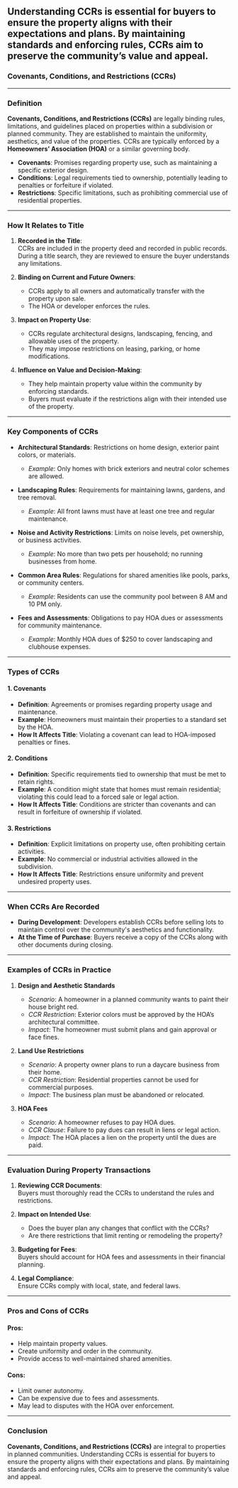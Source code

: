 ## Understanding CCRs is essential for buyers to ensure the property aligns with their expectations and plans. By maintaining standards and enforcing rules, CCRs aim to preserve the community’s value and appeal.

### **Covenants, Conditions, and Restrictions (CCRs)**
---

### **Definition**  
**Covenants, Conditions, and Restrictions (CCRs)** are legally binding rules, limitations, and guidelines placed on properties within a subdivision or planned community. They are established to maintain the uniformity, aesthetics, and value of the properties. CCRs are typically enforced by a **Homeowners’ Association (HOA)** or a similar governing body.  

- **Covenants**: Promises regarding property use, such as maintaining a specific exterior design.  
- **Conditions**: Legal requirements tied to ownership, potentially leading to penalties or forfeiture if violated.  
- **Restrictions**: Specific limitations, such as prohibiting commercial use of residential properties.  

---

### **How It Relates to Title**  
1. **Recorded in the Title**:  
   CCRs are included in the property deed and recorded in public records. During a title search, they are reviewed to ensure the buyer understands any limitations.  

2. **Binding on Current and Future Owners**:  
   - CCRs apply to all owners and automatically transfer with the property upon sale.  
   - The HOA or developer enforces the rules.  

3. **Impact on Property Use**:  
   - CCRs regulate architectural designs, landscaping, fencing, and allowable uses of the property.  
   - They may impose restrictions on leasing, parking, or home modifications.  

4. **Influence on Value and Decision-Making**:  
   - They help maintain property value within the community by enforcing standards.  
   - Buyers must evaluate if the restrictions align with their intended use of the property.

---

### **Key Components of CCRs**  
- **Architectural Standards**: Restrictions on home design, exterior paint colors, or materials.  
  - *Example*: Only homes with brick exteriors and neutral color schemes are allowed.  

- **Landscaping Rules**: Requirements for maintaining lawns, gardens, and tree removal.  
  - *Example*: All front lawns must have at least one tree and regular maintenance.  

- **Noise and Activity Restrictions**: Limits on noise levels, pet ownership, or business activities.  
  - *Example*: No more than two pets per household; no running businesses from home.  

- **Common Area Rules**: Regulations for shared amenities like pools, parks, or community centers.  
  - *Example*: Residents can use the community pool between 8 AM and 10 PM only.  

- **Fees and Assessments**: Obligations to pay HOA dues or assessments for community maintenance.  
  - *Example*: Monthly HOA dues of $250 to cover landscaping and clubhouse expenses.

---

### **Types of CCRs**

#### **1. Covenants**  
- **Definition**: Agreements or promises regarding property usage and maintenance.  
- **Example**: Homeowners must maintain their properties to a standard set by the HOA.  
- **How It Affects Title**: Violating a covenant can lead to HOA-imposed penalties or fines.  

#### **2. Conditions**  
- **Definition**: Specific requirements tied to ownership that must be met to retain rights.  
- **Example**: A condition might state that homes must remain residential; violating this could lead to a forced sale or legal action.  
- **How It Affects Title**: Conditions are stricter than covenants and can result in forfeiture of ownership if violated.  

#### **3. Restrictions**  
- **Definition**: Explicit limitations on property use, often prohibiting certain activities.  
- **Example**: No commercial or industrial activities allowed in the subdivision.  
- **How It Affects Title**: Restrictions ensure uniformity and prevent undesired property uses.

---

### **When CCRs Are Recorded**  
- **During Development**: Developers establish CCRs before selling lots to maintain control over the community's aesthetics and functionality.  
- **At the Time of Purchase**: Buyers receive a copy of the CCRs along with other documents during closing.  

---

### **Examples of CCRs in Practice**

1. **Design and Aesthetic Standards**  
   - *Scenario*: A homeowner in a planned community wants to paint their house bright red.  
   - *CCR Restriction*: Exterior colors must be approved by the HOA’s architectural committee.  
   - *Impact*: The homeowner must submit plans and gain approval or face fines.

2. **Land Use Restrictions**  
   - *Scenario*: A property owner plans to run a daycare business from their home.  
   - *CCR Restriction*: Residential properties cannot be used for commercial purposes.  
   - *Impact*: The business plan must be abandoned or relocated.  

3. **HOA Fees**  
   - *Scenario*: A homeowner refuses to pay HOA dues.  
   - *CCR Clause*: Failure to pay dues can result in liens or legal action.  
   - *Impact*: The HOA places a lien on the property until the dues are paid.  

---

### **Evaluation During Property Transactions**  
1. **Reviewing CCR Documents**:  
   Buyers must thoroughly read the CCRs to understand the rules and restrictions.  

2. **Impact on Intended Use**:  
   - Does the buyer plan any changes that conflict with the CCRs?  
   - Are there restrictions that limit renting or remodeling the property?  

3. **Budgeting for Fees**:  
   Buyers should account for HOA fees and assessments in their financial planning.  

4. **Legal Compliance**:  
   Ensure CCRs comply with local, state, and federal laws.  

---

### **Pros and Cons of CCRs**

#### **Pros**:  
- Help maintain property values.  
- Create uniformity and order in the community.  
- Provide access to well-maintained shared amenities.  

#### **Cons**:  
- Limit owner autonomy.  
- Can be expensive due to fees and assessments.  
- May lead to disputes with the HOA over enforcement.  

---

### **Conclusion**  
**Covenants, Conditions, and Restrictions (CCRs)** are integral to properties in planned communities. Understanding CCRs is essential for buyers to ensure the property aligns with their expectations and plans. By maintaining standards and enforcing rules, CCRs aim to preserve the community’s value and appeal.
